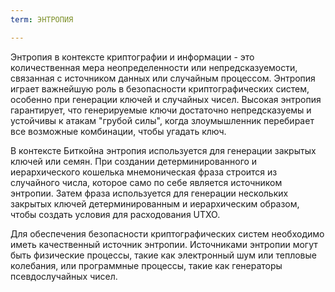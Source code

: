 ```yaml
---
term: ЭНТРОПИЯ

---
```

Энтропия в контексте криптографии и информации - это количественная мера неопределенности или непредсказуемости, связанная с источником данных или случайным процессом. Энтропия играет важнейшую роль в безопасности криптографических систем, особенно при генерации ключей и случайных чисел. Высокая энтропия гарантирует, что генерируемые ключи достаточно непредсказуемы и устойчивы к атакам "грубой силы", когда злоумышленник перебирает все возможные комбинации, чтобы угадать ключ.

В контексте Биткойна энтропия используется для генерации закрытых ключей или семян. При создании детерминированного и иерархического кошелька мнемоническая фраза строится из случайного числа, которое само по себе является источником энтропии. Затем фраза используется для генерации нескольких закрытых ключей детерминированным и иерархическим образом, чтобы создать условия для расходования UTXO.

Для обеспечения безопасности криптографических систем необходимо иметь качественный источник энтропии. Источниками энтропии могут быть физические процессы, такие как электронный шум или тепловые колебания, или программные процессы, такие как генераторы псевдослучайных чисел.